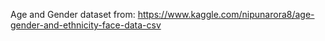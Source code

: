 Age and Gender dataset from: https://www.kaggle.com/nipunarora8/age-gender-and-ethnicity-face-data-csv

